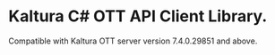# Kaltura C# OTT API Client Library.
Compatible with Kaltura OTT server version 7.4.0.29851 and above.
